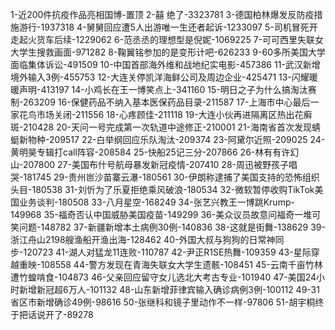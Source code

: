 1-近200件抗疫作品亮相国博-置顶
2-囍 绝了-3323781
3-德国柏林爆发反防疫措施游行-1937318
4-舅舅回应遭5人出游唯一生还者起诉-1233097
5-司机冒死开走起火货车后续-1229062
6-范丞丞的理想型是倪妮-1069225
7-可可西里失联女大学生搜救画面-971282
8-鞠翼铭参加的是变形计吧-626233
9-60多所美国大学面临集体诉讼-491509
10-中国首部海外维和战地纪实电影-457386
11-武汉新增境外输入3例-455753
12-大连关停凯洋海鲜公司及周边企业-425471
13-闪耀暖暖声明-413197
14-小鸡长在王一博笑点上-341160
15-明日之子为什么搞淘汰赛制-263209
16-保健药品不纳入基本医保药品目录-211587
17-上海市中心最后一家花鸟市场关闭-211556
18-心疼顾佳-211118
19-大连小伙再进隔离区热出花癣斑-210428
20-天问一号完成第一次轨道中途修正-210001
21-海南省首次发现蜻蜓新物种-209517
22-白举纲回应乐队淘汰-209374
23-阿黛尔近照-209025
24-黄明昊专辑打call阵容-208584
25-快船25记三分-207866
26-林有有许幻山-207800
27-美国布什号航母暴发新冠疫情-207410
28-周迅被野孩子唱哭-181745
29-贵州岜沙苗寨云瀑-180561
30-伊朗称逮捕了美国支持的恐怖组织头目-180538
31-刘忻为了乐夏拒绝乘风破浪-180534
32-微软暂停收购TikTok美国业务谈判-180508
33-八月星空-168249
34-张艺兴教王一博跳Krump-149968
35-福奇否认中国威胁美国疫苗-149299
36-美众议员故意问福奇一堆可笑问题-148782
37-新疆新增本土病例30例-140836
38-这就是街舞-138629
39-浙江舟山2198艘渔船开渔出海-128462
40-外国大叔与狗狗的日常神同步-120723
41-湖人对猛龙11连败-110787
42-尹正R1SE热舞-109359
43-星际穿越重映-108558
44-警方发现在青海失联女大学生遗骸-108451
45-云南千亩竹林遭竹蝗啃食-104873
46-父亲回应留守女儿选北大考古专业-101940
47-美国24小时新增新冠超6万人-101132
48-山东新增菲律宾输入确诊病例3例-100112
49-31省区市新增确诊49例-98616
50-张继科和镜子里动作不一样-97806
51-胡宇桐终于把话说开了-89278
